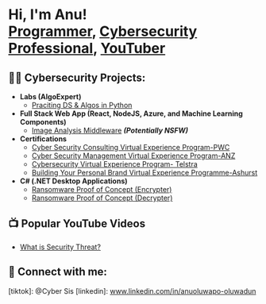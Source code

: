 <h1>Hi, I'm Anu! <br/><a href="https://github.com/joshmadakor1">Programmer</a>, <a href="https://www.linkedin.com/in/joshmadakor/">Cybersecurity Professional</a>, <a href="https://www.youtube.com/c/joshmadakor">YouTuber</a></h1>

<h2>👨‍💻 Cybersecurity Projects:</h2>

- <b>Labs (AlgoExpert)</b>
  - [Praciting DS & Algos in Python](https://github.com/joshmadakor1/Algorithms-Practice)
- <b>Full Stack Web App (React, NodeJS, Azure, and Machine Learning Components)</b>
  - [Image Analysis Middleware](https://github.com/joshmadakor1/4chan-Image-Analysis-Middleware-C964) <b><i>(Potentially NSFW)</b></i>
- <b>Certifications</b>
  - [Cyber Security Consulting Virtual Experience
Program-PWC](https://forage-uploads-prod.s3.amazonaws.com/completion-certificates/PwC%20US/4KqDALSkyRNPXjQGa_PwC%20US_AekdAMTXJq6RMj5ca_1686333232389_completion_certificate.pdf)
  - [Cyber Security Management Virtual
Experience Program-ANZ](https://forage-uploads-prod.s3.amazonaws.com/completion-certificates/ANZ/Hf4QMESoFeQwXPsiH_ANZ%20Australia_AekdAMTXJq6RMj5ca_1687480334131_completion_certificate.pdf)
  - [Cybersecurity Virtual Experience Program- Telstra
](https://forage-uploads-prod.s3.amazonaws.com/completion-certificates/Telstra%20AU/RNhbu8QnDzthwynEf_Telstra_AekdAMTXJq6RMj5ca_1687582897684_completion_certificate.pdf)
  - [Building Your Personal Brand Virtual
Experience Programme-Ashurst](https://forage-uploads-prod.s3.amazonaws.com/completion-certificates/Ashurst/nkcHurhKngD7a898m_Ashurst%20UK_AekdAMTXJq6RMj5ca_1689369685172_completion_certificate.pdf)
- <b>C# (.NET Desktop Applications)</b>
  - [Ransomware Proof of Concept (Encrypter)](https://github.com/joshmadakor1/EncrypterPOC)
  - [Ransomware Proof of Concept (Decrypter)](https://github.com/joshmadakor1/DecrypterPOC)
  

<h2>📺 Popular YouTube Videos</h2>

- [What is Security Threat?](https://youtu.be/A05234p__2k)


<h2> 🤳 Connect with me:</h2>



[youtube]: https://www.youtube.com/@anutemitope3587/videos
[tiktok]: @Cyber Sis
[linkedin]: www.linkedin.com/in/anuoluwapo-oluwadun

<!--
**joshmadakor1/joshmadakor1** is a ✨ _special_ ✨ repository because its `README.md` (this file) appears on your GitHub profile.

Here are some ideas to get you started:

- 🔭 I’m currently working on my youtube channel as I fully navigate into cybersecurity world...
- 🌱 I’m currently learning networking, firewall configuration ...
- 👯 I’m looking to collaborate on ...
- 🤔 I’m looking for help with ...
- 💬 Ask me about anything Cyber ...
- 📫 How to reach me: ...
- 😄 Pronouns: ...
- ⚡ Fun fact: ...
-->
